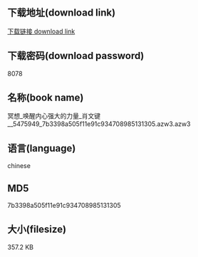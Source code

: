 ## 下载地址(download link)
[下载链接 download link](https://voluble-croquembouche-d321dc.netlify.app/?s=%E5%86%A5%E6%83%B3_%E5%94%A4%E9%86%92%E5%86%85%E5%BF%83%E5%BC%BA%E5%A4%A7%E7%9A%84%E5%8A%9B%E9%87%8F_%E8%82%96%E6%96%87%E9%94%AE__5475949_7b3398a505f11e91c934708985131305.azw3)

## 下载密码(download password)
8078

## 名称(book name)
冥想_唤醒内心强大的力量_肖文键__5475949_7b3398a505f11e91c934708985131305.azw3.azw3

## 语言(language)
chinese

## MD5
7b3398a505f11e91c934708985131305

## 大小(filesize)
357.2 KB
